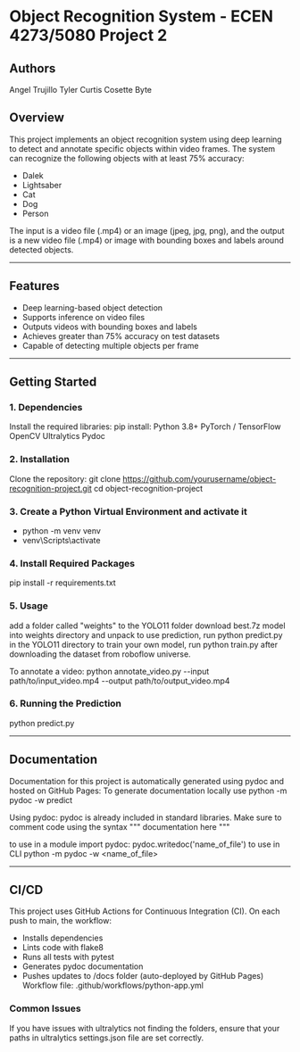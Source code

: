 # Object Recognition System - ECEN 4273/5080 Project 2

## Authors
Angel Trujillo
Tyler Curtis
Cosette Byte

## Overview
This project implements an object recognition system using deep learning to detect and annotate specific objects within video frames. The system can recognize the following objects with at least 75% accuracy:
- Dalek
- Lightsaber
- Cat
- Dog
- Person

The input is a video file (.mp4) or an image (jpeg, jpg, png), and the output is a new video file (.mp4) or image with bounding boxes and labels around detected objects.

---

## Features
- Deep learning-based object detection
- Supports inference on video files
- Outputs videos with bounding boxes and labels
- Achieves greater than 75% accuracy on test datasets
- Capable of detecting multiple objects per frame

---

## Getting Started

### 1. Dependencies
Install the required libraries:
pip install:
Python 3.8+
PyTorch / TensorFlow
OpenCV
Ultralytics
Pydoc

### 2. Installation
Clone the repository:
git clone https://github.com/yourusername/object-recognition-project.git
cd object-recognition-project

### 3. Create a Python Virtual Environment and activate it
- python -m venv venv
- venv\Scripts\activate

### 4. Install Required Packages
pip install -r requirements.txt

### 5. Usage
add a folder called "weights" to the YOLO11 folder download best.7z model into weights directory and unpack to use prediction, run python predict.py in the YOLO11 directory to train your own model, run python train.py after downloading the dataset from roboflow universe.

To annotate a video:
python annotate_video.py --input path/to/input_video.mp4 --output path/to/output_video.mp4

### 6. Running the Prediction
python predict.py

---

## Documentation
Documentation for this project is automatically generated using pydoc and hosted on GitHub Pages: To generate documentation locally use
python -m pydoc -w predict

Using pydoc: pydoc is already included in standard libraries. Make sure to comment code using the syntax """ documentation here """

to use in a module import pydoc:
pydoc.writedoc('name_of_file')
to use in CLI python -m pydoc -w <name_of_file>

---

## CI/CD
This project uses GitHub Actions for Continuous Integration (CI). On each push to main, the workflow:
- Installs dependencies
- Lints code with flake8
- Runs all tests with pytest
- Generates pydoc documentation
- Pushes updates to /docs folder (auto-deployed by GitHub Pages)
Workflow file: .github/workflows/python-app.yml

### Common Issues
If you have issues with ultralytics not finding the folders, ensure that your paths in ultralytics settings.json file are set correctly.
